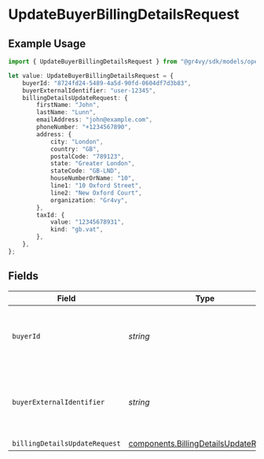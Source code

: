 # UpdateBuyerBillingDetailsRequest

## Example Usage

```typescript
import { UpdateBuyerBillingDetailsRequest } from "@gr4vy/sdk/models/operations";

let value: UpdateBuyerBillingDetailsRequest = {
    buyerId: "8724fd24-5489-4a5d-90fd-0604df7d3b83",
    buyerExternalIdentifier: "user-12345",
    billingDetailsUpdateRequest: {
        firstName: "John",
        lastName: "Lunn",
        emailAddress: "john@example.com",
        phoneNumber: "+1234567890",
        address: {
            city: "London",
            country: "GB",
            postalCode: "789123",
            state: "Greater London",
            stateCode: "GB-LND",
            houseNumberOrName: "10",
            line1: "10 Oxford Street",
            line2: "New Oxford Court",
            organization: "Gr4vy",
        },
        taxId: {
            value: "12345678931",
            kind: "gb.vat",
        },
    },
};
```

## Fields

| Field                                                                                                             | Type                                                                                                              | Required                                                                                                          | Description                                                                                                       | Example                                                                                                           |
| ----------------------------------------------------------------------------------------------------------------- | ----------------------------------------------------------------------------------------------------------------- | ----------------------------------------------------------------------------------------------------------------- | ----------------------------------------------------------------------------------------------------------------- | ----------------------------------------------------------------------------------------------------------------- |
| `buyerId`                                                                                                         | *string*                                                                                                          | :heavy_minus_sign:                                                                                                | Filters the results to only the items for which the `buyer` has an<br/>`id` that matches this value.              | 8724fd24-5489-4a5d-90fd-0604df7d3b83                                                                              |
| `buyerExternalIdentifier`                                                                                         | *string*                                                                                                          | :heavy_minus_sign:                                                                                                | Filters the results to only the items for which the `buyer` has an<br/>`external_identifier` that matches this value. | user-12345                                                                                                        |
| `billingDetailsUpdateRequest`                                                                                     | [components.BillingDetailsUpdateRequest](../../models/components/billingdetailsupdaterequest.md)                  | :heavy_minus_sign:                                                                                                | N/A                                                                                                               |                                                                                                                   |